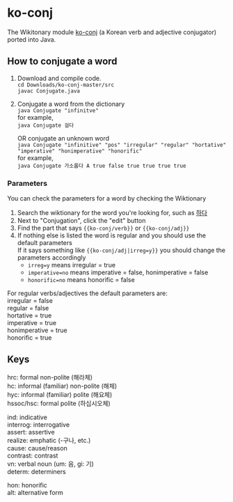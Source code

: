# ko-conj

The Wikitonary module [ko-conj](https://en.wiktionary.org/wiki/Module:ko-conj) (a Korean verb and adjective conjugator) ported into Java.

## How to conjugate a word
1. Download and compile code.  
`cd Downloads/ko-conj-master/src`  
`javac Conjugate.java`
2. Conjugate a word from the dictionary  
`java Conjugate "infinitve"`  
for example,  
`java Conjugate 걸다`  

   OR conjugate an unknown word  
   `java Conjugate "infinitive" "pos" "irregular" "regular" "hortative" "imperative" "honimperative" "honorific"`  
   for example,  
   `java Conjugate 가소롭다 A true false true true true true`
   
### Parameters

You can check the parameters for a word by checking the Wiktionary
1. Search the wiktionary for the word you're looking for, such as [하다](https://en.wiktionary.org/wiki/%ED%95%98%EB%8B%A4)
2. Next to "Conjugation", click the "edit" button
3. Find the part that says `{{ko-conj/verb}}` or `{{ko-conj/adj}}`
4. If nothing else is listed the word is regular and you should use the default parameters  
   If it says something like `{{ko-conj/adj|irreg=y}}` you should change the parameters accordingly
   - `irreg=y` means irregular = true
   - `imperative=no` means imperative = false, honimperative = false
   - `honorific=no` means honorific = false

For regular verbs/adjectives the default parameters are:  
irregular = false  
regular = false  
hortative = true  
imperative = true  
honimperative = true  
honorific = true  

## Keys
hrc: formal non-polite (해라체)  
hc: informal (familiar) non-polite (해체)  
hyc: informal (familiar) polite (해요체)  
hssoc/hsc: formal polite (하십시오체)  

ind: indicative  
interrog: interrogative  
assert: assertive  
realize: emphatic (-구나, etc.)  
cause: cause/reason  
contrast: contrast  
vn: verbal noun (um: 음, gi: 기)  
determ: determiners  

hon: honorific  
alt: alternative form  
